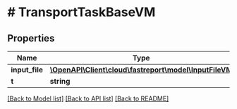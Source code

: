 # # TransportTaskBaseVM

## Properties

Name | Type | Description | Notes
------------ | ------------- | ------------- | -------------
**input_file** | [**\OpenAPI\Client\cloud\fastreport\model\InputFileVM**](InputFileVM.md) |  | [optional]
**t** | **string** |  |

[[Back to Model list]](../../README.md#models) [[Back to API list]](../../README.md#endpoints) [[Back to README]](../../README.md)
